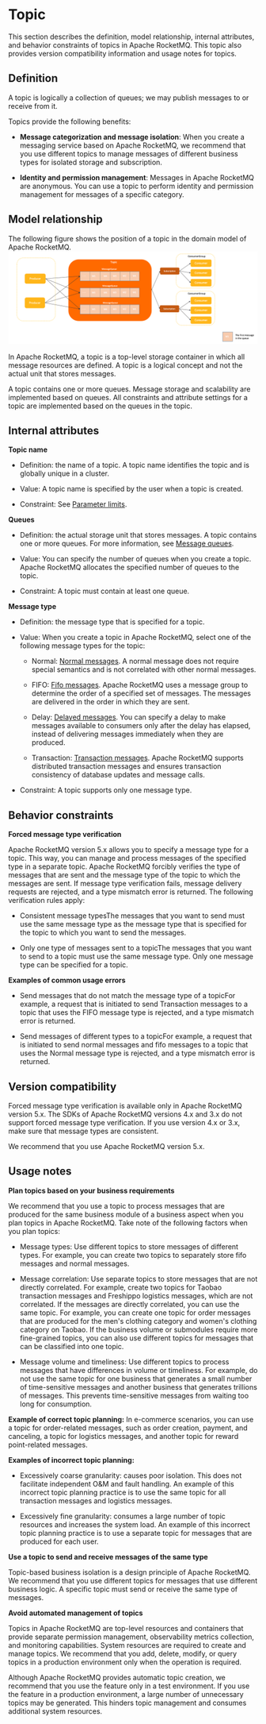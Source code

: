 # Topic

This section describes the definition, model relationship, internal attributes, and behavior constraints of topics in Apache RocketMQ. This topic also provides version compatibility information and usage notes for topics.

## Definition

A topic is logically a collection of queues; we may publish messages to or receive from it.

Topics provide the following benefits:

* **Message categorization and message isolation**: When you create a messaging service based on Apache RocketMQ, we recommend that you use different topics to manage messages of different business types for isolated storage and subscription.



* **Identity and permission management**: Messages in Apache RocketMQ are anonymous. You can use a topic to perform identity and permission management for messages of a specific category.



## Model relationship

The following figure shows the position of a topic in the domain model of Apache RocketMQ.
![Topic](../picture/v5/archifortopic.png)

In Apache RocketMQ, a topic is a top-level storage container in which all message resources are defined. A topic is a logical concept and not the actual unit that stores messages.

A topic contains one or more queues. Message storage and scalability are implemented based on queues. All constraints and attribute settings for a topic are implemented based on the queues in the topic.

## Internal attributes

**Topic name**

* Definition: the name of a topic. A topic name identifies the topic and is globally unique in a cluster.

* Value: A topic name is specified by the user when a topic is created.

* Constraint: See [Parameter limits](../01-基础介绍/03limits.md).


**Queues**

* Definition: the actual storage unit that stores messages. A topic contains one or more queues. For more information, see [Message queues](../03-领域模型/03messagequeue.md).

* Value: You can specify the number of queues when you create a topic. Apache RocketMQ allocates the specified number of queues to the topic.

* Constraint: A topic must contain at least one queue.



**Message type**

* Definition: the message type that is specified for a topic.

* Value: When you create a topic in Apache RocketMQ, select one of the following message types for the topic:
  * Normal: [Normal messages](../04-功能行为/01normalmessage.md). A normal message does not require special semantics and is not correlated with other normal messages.

  * FIFO: [Fifo messages](../04-功能行为/03fifomessage.md). Apache RocketMQ uses a message group to determine the order of a specified set of messages. The messages are delivered in the order in which they are sent.

  * Delay: [Delayed messages](../04-功能行为/02delaymessage.md). You can specify a delay to make messages available to consumers only after the delay has elapsed, instead of delivering messages immediately when they are produced.

  * Transaction: [Transaction messages](../04-功能行为/04transactionmessage.md). Apache RocketMQ supports distributed transaction messages and ensures transaction consistency of database updates and message calls.

* Constraint: A topic supports only one message type.


## Behavior constraints

**Forced message type verification**

Apache RocketMQ version 5.x allows you to specify a message type for a topic. This way, you can manage and process messages of the specified type in a separate topic. Apache RocketMQ forcibly verifies the type of messages that are sent and the message type of the topic to which the messages are sent. If message type verification fails, message delivery requests are rejected, and a type mismatch error is returned. The following verification rules apply:

* Consistent message typesThe messages that you want to send must use the same message type as the message type that is specified for the topic to which you want to send the messages.

* Only one type of messages sent to a topicThe messages that you want to send to a topic must use the same message type. Only one message type can be specified for a topic.


**Examples of common usage errors**

* Send messages that do not match the message type of a topicFor example, a request that is initiated to send Transaction messages to a topic that uses the FIFO message type is rejected, and a type mismatch error is returned.

* Send messages of different types to a topicFor example, a request that is initiated to send normal messages and fifo messages to a topic that uses the Normal message type is rejected, and a type mismatch error is returned.


## Version compatibility


Forced message type verification is available only in Apache RocketMQ version 5.x. The SDKs of Apache RocketMQ versions 4.x and 3.x do not support forced message type verification. If you use version 4.x or 3.x, make sure that message types are consistent.

We recommend that you use Apache RocketMQ version 5.x.

## Usage notes

**Plan topics based on your business requirements**

We recommend that you use a topic to process messages that are produced for the same business module of a business aspect when you plan topics in Apache RocketMQ. Take note of the following factors when you plan topics:

* Message types: Use different topics to store messages of different types. For example, you can create two topics to separately store fifo messages and normal messages.

* Message correlation: Use separate topics to store messages that are not directly correlated. For example, create two topics for Taobao transaction messages and Freshippo logistics messages, which are not correlated. If the messages are directly correlated, you can use the same topic. For example, you can create one topic for order messages that are produced for the men's clothing category and women's clothing category on Taobao. If the business volume or submodules require more fine-grained topics, you can also use different topics for messages that can be classified into one topic.

* Message volume and timeliness: Use different topics to process messages that have differences in volume or timeliness. For example, do not use the same topic for one business that generates a small number of time-sensitive messages and another business that generates trillions of messages. This prevents time-sensitive messages from waiting too long for consumption.


**Example of correct topic planning:** In e-commerce scenarios, you can use a topic for order-related messages, such as order creation, payment, and canceling, a topic for logistics messages, and another topic for reward point-related messages.

**Examples of incorrect topic planning:**

* Excessively coarse granularity: causes poor isolation. This does not facilitate independent O\&M and fault handling. An example of this incorrect topic planning practice is to use the same topic for all transaction messages and logistics messages.

* Excessively fine granularity: consumes a large number of topic resources and increases the system load. An example of this incorrect topic planning practice is to use a separate topic for messages that are produced for each user.




**Use a topic to send and receive messages of the same type**

Topic-based business isolation is a design principle of Apache RocketMQ. We recommend that you use different topics for messages that use different business logic. A specific topic must send or receive the same type of messages.

**Avoid automated management of topics**

Topics in Apache RocketMQ are top-level resources and containers that provide separate permission management, observability metrics collection, and monitoring capabilities. System resources are required to create and manage topics. We recommend that you add, delete, modify, or query topics in a production environment only when the operation is required.

Although Apache RocketMQ provides automatic topic creation, we recommend that you use the feature only in a test environment. If you use the feature in a production environment, a large number of unnecessary topics may be generated. This hinders topic management and consumes additional system resources.
